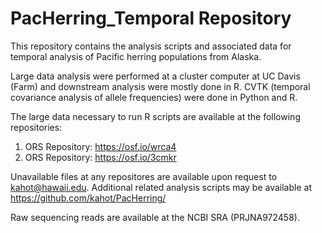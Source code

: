 # PacHerring_Temporal Repository
This repository contains the analysis scripts and associated data for temporal analysis of Pacific herring populations from Alaska.

Large data analysis were performed at a cluster computer at UC Davis (Farm) and downstream analysis were mostly done in R. CVTK (temporal covariance analysis of allele frequencies) were done in Python and R. 

The large data necessary to run R scripts are available at the following repositories:

1. ORS Repository: https://osf.io/wrca4
2. ORS Repository: https://osf.io/3cmkr

Unavailable files at any repositores are available upon request to kahot@hawaii.edu.
Additional related analysis scripts may be available at https://github.com/kahot/PacHerring/

Raw sequencing reads are available at the NCBI SRA (PRJNA972458).  
